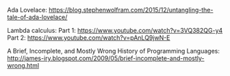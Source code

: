 Ada Lovelace:
https://blog.stephenwolfram.com/2015/12/untangling-the-tale-of-ada-lovelace/

Lambda calculus:
Part 1: https://www.youtube.com/watch?v=3VQ382QG-y4
Part 2: https://www.youtube.com/watch?v=pAnLQ9jwN-E


A Brief, Incomplete, and Mostly Wrong History of Programming Languages:
http://james-iry.blogspot.com/2009/05/brief-incomplete-and-mostly-wrong.html


